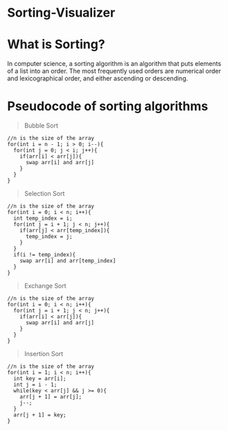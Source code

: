 # Sorting-Visualizer


# What is Sorting?
In computer science, a sorting algorithm is an algorithm that puts elements of a list into an order. The most frequently used orders are numerical order and lexicographical order, and either ascending or descending.

# Pseudocode of sorting algorithms

> Bubble Sort

```
//n is the size of the array
for(int i = n - 1; i > 0; i--){
  for(int j = 0; j < i; j++){
    if(arr[i] < arr[j]){
      swap arr[i] and arr[j]
    }
  }
}
```

> Selection Sort

```
//n is the size of the array
for(int i = 0; i < n; i++){
  int temp_index = i;
  for(int j = i + 1; j < n; j++){
    if(arr[j] < arr[temp_index]){
      temp_index = j;
    }
  }
  if(i != temp_index){
    swap arr[i] and arr[temp_index]
  }
}
```

> Exchange Sort

```
//n is the size of the array
for(int i = 0; i < n; i++){
  for(int j = i + 1; j < n; j++){
    if(arr[i] < arr[j]){
      swap arr[i] and arr[j]
    }
  }
}
```

>Insertion Sort

```
//n is the size of the array
for(int i = 1; i < n; i++){
  int key = arr[i];
  int j = i - 1;
  while(key < arr[j] && j >= 0){
    arr[j + 1] = arr[j];
    j--;
  }
  arr[j + 1] = key;
}
```

